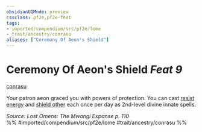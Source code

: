 ```yaml
---
obsidianUIMode: preview
cssclass: pf2e,pf2e-feat
tags:
- imported/compendium/src/pf2e/lome
- trait/ancestry/conrasu
aliases: ["Ceremony Of Aeon's Shield"]
---
```

# Ceremony Of Aeon's Shield  *Feat 9*  
[conrasu](conrasu-loag.md)  


Your patron aeon graced you with powers of protection. You can cast [resist energy](../spells/resist-energy.md) and [shield other](../spells/shield-other.md) each once per day as 2nd-level divine innate spells.

*Source: Lost Omens: The Mwangi Expanse p. 110*  
%% #imported/compendium/src/pf2e/lome #trait/ancestry/conrasu %%